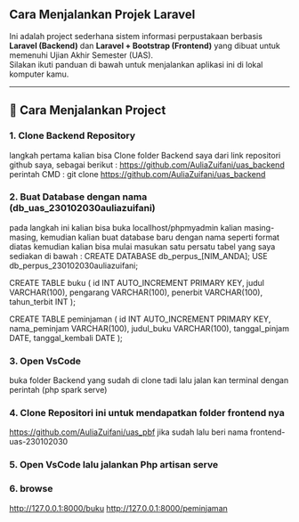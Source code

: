 ## Cara Menjalankan Projek Laravel
Ini adalah project sederhana sistem informasi perpustakaan berbasis **Laravel (Backend)** dan **Laravel + Bootstrap (Frontend)** yang dibuat untuk memenuhi Ujian Akhir Semester (UAS).  
Silakan ikuti panduan di bawah untuk menjalankan aplikasi ini di lokal komputer kamu.

---

## 🚀 Cara Menjalankan Project

### 1. Clone Backend Repository
langkah pertama kalian bisa Clone folder Backend saya dari link repositori github saya, sebagai berikut : https://github.com/AuliaZuifani/uas_backend
perintah CMD : git clone https://github.com/AuliaZuifani/uas_backend
### 2. Buat Database dengan nama (db_uas_230102030auliazuifani)
pada langkah ini kalian bisa buka locallhost/phpmyadmin kalian masing-masing, kemudian kalian buat database baru dengan nama seperti format diatas kemudian kalian bisa mulai masukan satu persatu tabel yang saya sediakan di bawah : 
CREATE DATABASE db_perpus_[NIM_ANDA];
USE db_perpus_230102030auliazuifani;

CREATE TABLE buku (
  id INT AUTO_INCREMENT PRIMARY KEY,
  judul VARCHAR(100),
  pengarang VARCHAR(100),
  penerbit VARCHAR(100),
  tahun_terbit INT
);

CREATE TABLE peminjaman (
  id INT AUTO_INCREMENT PRIMARY KEY,
  nama_peminjam VARCHAR(100),
  judul_buku VARCHAR(100),
  tanggal_pinjam DATE,
  tanggal_kembali DATE
);



### 3. Open VsCode
buka folder Backend yang sudah di clone tadi lalu jalan kan terminal dengan perintah (php spark serve)

### 4. Clone Repositori ini untuk mendapatkan folder frontend nya
https://github.com/AuliaZuifani/uas_pbf
jika sudah lalu beri nama frontend-uas-230102030

### 5. Open VsCode lalu jalankan Php artisan serve

### 6. browse
http://127.0.0.1:8000/buku
http://127.0.0.1:8000/peminjaman



